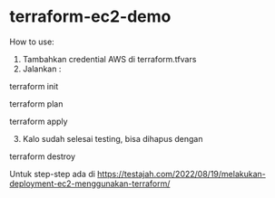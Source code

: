 ﻿# terraform-ec2-demo

How to use:
1. Tambahkan credential AWS di terraform.tfvars
2. Jalankan :

terraform init

terraform plan

terraform apply

3. Kalo sudah selesai testing, bisa dihapus dengan

terraform destroy

Untuk step-step ada di https://testajah.com/2022/08/19/melakukan-deployment-ec2-menggunakan-terraform/
